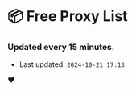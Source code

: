 # :package: Free Proxy List
### Updated every 15 minutes.

- Last updated: `2024-10-21 17:13`

:heart:
